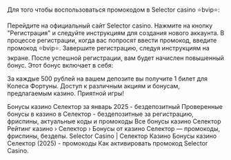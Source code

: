 Для того чтобы воспользоваться промокодом в Selector casino ⭐️bvip⭐️:

Перейдите на официальный сайт Selector casino.
Нажмите на кнопку "Регистрация" и следуйте инструкциям для создания нового аккаунта.
В процессе регистрации, когда вас попросят ввести промокод, введите промокод ⭐️bvip⭐️.
Завершите регистрацию, следуя инструкциям на экране.
После успешной регистрации, вам будет начислен повышенный бонус.
Этот бонус включает в себя:

За каждые 500 рублей на вашем депозите вы получите 1 билет для Колеса Фортуны.
Доступ к различным акциям и бонусам, предлагаемым казино.
Приятной игры!

Бонусы казино Селектор за январь 2025 - бездепозитный Проверенные бонусы в казино в Селектор - бездепозитные за регистрацию, фриспины, актуальные коды и промокоды Все бонусы казино Селектор Рейтинг казино › Селектор › Бонусы от казино Селектор — промокоды, фриспины, бездепы. Selector Casino | Селектор Казино Бонусы казино Селектор (2025) - промокоды Как активировать промокод Selector Casino.

